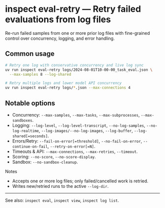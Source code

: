 # inspect eval-retry — Retry failed evaluations from log files

Re-run failed samples from one or more prior log files with fine-grained control over concurrency, logging, and error handling.

## Common usage

```bash
# Retry one log with conservative concurrency and live log sync
uv run inspect eval-retry logs/2024-08-01T10-00-00_task_eval.json \
  --max-samples 8 --log-shared

# Retry multiple logs and lower model API concurrency
uv run inspect eval-retry logs/*.json --max-connections 4
```

## Notable options

- Concurrency: `--max-samples`, `--max-tasks`, `--max-subprocesses`, `--max-sandboxes`.
- Logging: `--log-level`, `--log-level-transcript`, `--no-log-samples`, `--no-log-realtime`, `--log-images/--no-log-images`, `--log-buffer`, `--log-shared[=seconds]`.
- Errors/Retry: `--fail-on-error[=threshold]`, `--no-fail-on-error`, `--continue-on-fail`, `--retry-on-error[=N]`.
- Timeouts & API: `--max-connections`, `--max-retries`, `--timeout`.
- Scoring: `--no-score`, `--no-score-display`.
- Sandbox: `--no-sandbox-cleanup`.

Notes
- Accepts one or more log files; only failed/cancelled work is retried.
- Writes new/retried runs to the active `--log-dir`.

---

See also: `inspect eval`, `inspect view`, `inspect log list`.
